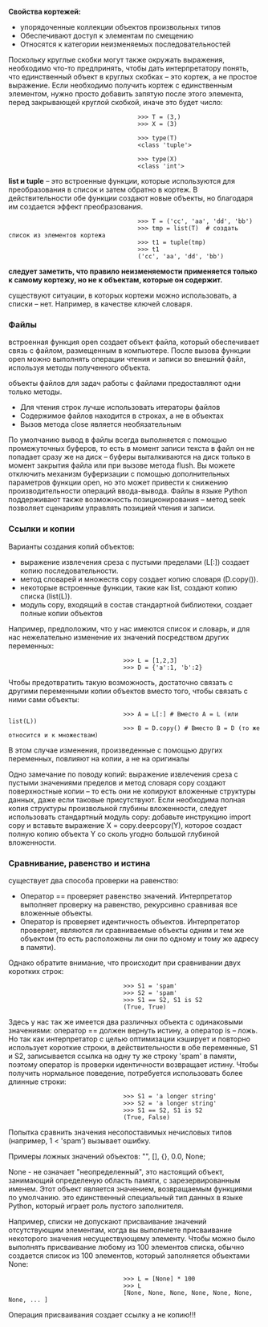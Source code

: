 **Свойства кортежей:**  
 - упорядоченные коллекции объектов произвольных типов    
 - Обеспечивают доступ к элементам по смещению  
 - Относятся к категории неизменяемых последовательностей  
 
Поскольку круглые скобки могут также окружать выражения, необходимо что-то предпринять, чтобы дать интерпретатору понять, что единственный объект в круглых скобках – это кортеж, а не простое выражение. Если необходимо получить кортеж с единственным элементом, нужно просто добавить запятую после этого элемента, перед закрывающей круглой скобкой, иначе это будет число:

                                        >>> T = (3,)
                                        >>> X = (3)
                                        
                                        >>> type(T)
                                        <class 'tuple'>

                                        >>> type(X)
                                        <class 'int'>

**list и tuple** – это встроенные функции, которые используются для преобразования в список и затем обратно в кортеж. В действительности обе функции создают новые объекты, но благодаря им создается эффект преобразования.  

                                        >>> T = ('cc', 'aa', 'dd', 'bb')  
                                        >>> tmp = list(T)  # создать список из элементов кортежа
                                        >>> t1 = tuple(tmp)
                                        >>> t1  
                                        ('cc', 'aa', 'dd', 'bb')  

**следует заметить, что правило неизменяемости применяется только к самому кортежу, но не к объектам, которые он содержит.**  

существуют ситуации, в которых кортежи можно использовать, а списки – нет. Например, в качестве ключей словаря.  

### Файлы  
встроенная функция open создает объект файла, который обеспечивает связь с файлом, размещенным в компьютере. После вызова функции open можно выполнять операции чтения и записи во внешний файл, используя методы полученного объекта.  

объекты файлов для задач работы с файлами предоставляют одни только методы.  

 - Для чтения строк лучше использовать итераторы файлов  
 - Содержимое файлов находится в строках, а не в объектах  
 - Вызов метода close является необязательным  

По умолчанию вывод в файлы всегда выполняется с помощью промежуточных буферов, то есть в момент записи текста в файл он не попадает сразу же на диск – буферы выталкиваются на диск только в момент закрытия файла или при вызове метода flush. Вы
можете отключить механизм буферизации с помощью дополнительных параметров функции open, но это может привести к снижению производительности операций ввода-вывода. Файлы в языке Python поддерживают также возможность позиционирования – метод seek позволяет сценариям управлять позицией чтения и записи.  

### Ссылки и копии  
Варианты создания копий объектов:  
 - выражение извлечения среза с пустыми пределами (L[:]) создает копию последовательности.
 - метод словарей и множеств copy создает копию словаря (D.copy()).
 - некоторые встроенные функции, такие как list, создают копию списка (list(L)).
 - модуль copy, входящий в состав стандартной библиотеки, создает полные копии объектов  

Например, предположим, что у нас имеются список и словарь, и для нас нежелательно изменение их значений посредством других переменных:  

                                    >>> L = [1,2,3]
                                    >>> D = {'a':1, 'b':2}

Чтобы предотвратить такую возможность, достаточно связать с другими переменными копии объектов вместо того, чтобы связать с ними сами объекты:  

                                    >>> A = L[:] # Вместо A = L (или list(L))
                                    >>> B = D.copy() # Вместо B = D (то же относится и к множествам)

В этом случае изменения, произведенные с помощью других переменных, повлияют на копии, а не на оригиналы  


Одно замечание по поводу копий: выражение извлечения среза с пустыми значениями пределов и метод словаря copy создают поверхностные копии – то есть они не копируют вложенные структуры данных, даже если таковые присутствуют. Если необходима полная копия структуры произвольной глубины вложенности, следует использовать стандартный модуль copy: добавьте инструкцию import copy и вставьте выражение X = copy.deepcopy(Y), которое создаст полную копию объекта Y со сколь угодно большой глубиной вложенности.

### Сравнивание, равенство и истина  
существует два способа проверки на равенство:
 - Оператор == проверяет равенство значений. Интерпретатор выполняет проверку на равенство, рекурсивно сравнивая все    вложенные объекты.
 - Оператор is проверяет идентичность объектов. Интерпретатор проверяет, являются ли сравниваемые объекты одним и тем   же объектом (то есть расположены ли они по одному и тому же адресу в памяти).

Однако обратите внимание, что происходит при сравнивании двух коротких строк:

                                    >>> S1 = 'spam'
                                    >>> S2 = 'spam'
                                    >>> S1 == S2, S1 is S2
                                    (True, True)

Здесь у нас так же имеется два различных объекта с одинаковыми значениями: оператор == должен вернуть истину, а оператор is – ложь. Но так как интерпретатор с целью оптимизации кэширует и повторно использует короткие строки, в действительности в обе переменные, S1 и S2, записывается ссылка на одну ту же строку 'spam' в памяти, поэтому оператор is проверки идентичности возвращает истину. Чтобы получить нормальное поведение, потребуется использовать более длинные строки:

                                    >>> S1 = 'a longer string'
                                    >>> S2 = 'a longer string'
                                    >>> S1 == S2, S1 is S2
                                    (True, False)  

Попытка сравнить значения несопоставимых нечисловых типов (например, 1 < 'spam') вызывает ошибку.  

Примеры ложных значений объектов: "", [], {}, 0.0, None;

None - не означает "неопределенный", это настоящий объект, занимающий определеную область памяти, с зарезервированным
именем. Этот объект является значением, возвращаемым функциями по умолчанию. это единственный специальный тип данных в языке
Python, который играет роль пустого заполнителя.  

Например, списки не допускают присваивание значений отсутствующим элементам, когда вы выполняете присваивание некоторого значения несуществующему элементу. Чтобы можно было выполнять присваивание любому из 100 элементов списка, обычно создается список из 100 элементов, который заполняется объектами None:

                                    >>> L = [None] * 100
                                    >>> L
                                    [None, None, None, None, None, None, None, ... ]

Операция присваивания создает ссылку а не копию!!!  
